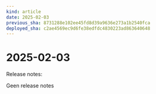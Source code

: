 ```yaml
---
kind: article
date: 2025-02-03
previous_sha: 8731288e102ee45fd8d39a9636e273a1b2540fca
deployed_sha: c2ae4569ec9d6fe38edfdc4830223ad863640648
---
```


# 2025-02-03

Release notes:

Geen release notes
